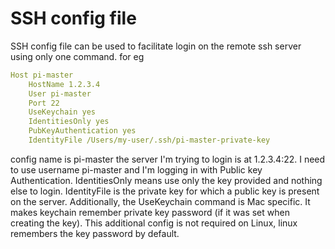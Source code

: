 # SSH config file

SSH config file can be used to facilitate login on the remote ssh server using only one command. for eg 
```yaml
Host pi-master
    HostName 1.2.3.4
    User pi-master
    Port 22
    UseKeychain yes
    IdentitiesOnly yes
    PubKeyAuthentication yes
    IdentityFile /Users/my-user/.ssh/pi-master-private-key
```

config name is pi-master
the server I'm trying to login is at 1.2.3.4:22.
I need to use username pi-master and I'm logging in with Public key Authentication. 
IdentitiesOnly means use only the key provided and nothing else to login. 
IdentityFile is the private key for which a public key is present on the server.
Additionally, the UseKeychain command is Mac specific. It makes keychain remember private key password (if it was set when creating the key). This additional config is not required on Linux, linux remembers the key password by default.
